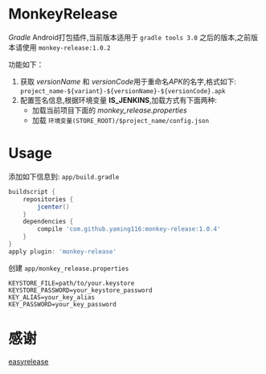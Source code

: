 MonkeyRelease
===

*Gradle* Android打包插件,当前版本适用于 `gradle tools 3.0` 之后的版本,之前版本请使用 `monkey-release:1.0.2`

功能如下：

1. 获取 *versionName* 和 *versionCode*用于重命名*APK*的名字,格式如下: `project_name-${variant}-${versionName}-${versionCode}.apk`
2. 配置签名信息,根据环境变量 **IS_JENKINS**,加载方式有下面两种:
    * 加载当前项目下面的 *monkey_release.properties*
    * 加载 `环境变量(STORE_ROOT)/$project_name/config.json`
    

Usage
===

添加如下信息到: `app/build.gradle`

```gradle
buildscript {
    repositories {
        jcenter()
    }
    dependencies {
        compile 'com.github.yaming116:monkey-release:1.0.4'
    }
}
apply plugin: 'monkey-release'
```

创建 `app/monkey_release.properties`

```properties
KEYSTORE_FILE=path/to/your.keystore
KEYSTORE_PASSWORD=your_keystore_password
KEY_ALIAS=your_key_alias
KEY_PASSWORD=your_key_password
```



感谢
===

[easyrelease](https://github.com/inloop/easyrelease)